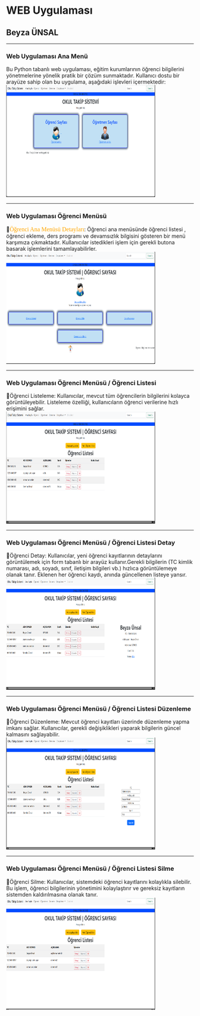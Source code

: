 # WEB Uygulaması
## Beyza ÜNSAL
<hr /><h3>Web Uygulaması Ana Menü</h3>
Bu Python tabanlı web uygulaması, eğitim kurumlarının öğrenci bilgilerini yönetmelerine yönelik pratik bir çözüm sunmaktadır. Kullanıcı dostu bir arayüze sahip olan bu uygulama, aşağıdaki işlevleri içermektedir:
<img src="Resimler/1.png" width="400" height="300" alt="Örnek Resim"/>
<hr /><h3>Web Uygulaması Öğrenci Menüsü</h3>
&#x1F4CC;<font size="3" face="Tahoma" color="orange">Öğrenci Ana Menüsü Detayları</font>: Öğrenci ana menüsünde öğrenci listesi , öğrenci ekleme, ders programı ve devamsızlık bilgisini gösteren bir menü karşımıza çıkmaktadır. Kullanıcılar istedikleri işlem için gerekli butona basarak işlemlerini tamamlayabilirler.
<img src="Resimler/2.png" width="400" height="300" alt="Örnek Resim"/>
<hr /><h3>Web Uygulaması Öğrenci Menüsü / Öğrenci Listesi</h3>
&#x1F4CC;Öğrenci Listeleme: Kullanıcılar, mevcut tüm öğrencilerin bilgilerini kolayca görüntüleyebilir. Listeleme özelliği, kullanıcıların öğrenci verilerine hızlı erişimini sağlar.
<img src="Resimler/3.png" width="400" height="300" alt="Örnek Resim"/>
<hr /><h3>Web Uygulaması Öğrenci Menüsü / Öğrenci Listesi Detay </h3>
&#x1F4CC;Öğrenci Detay: Kullanıcılar, yeni öğrenci kayıtlarının detaylarını görüntülemek için form tabanlı bir arayüz kullanır.Gerekli bilgilerin (TC kimlik numarası, adı, soyadı, sınıf, iletişim bilgileri vb.) hızlıca görüntülemeye olanak tanır.
Eklenen her öğrenci kaydı, anında güncellenen listeye yansır.
<img src="Resimler/4.png" width="400" height="300" alt="Örnek Resim"/>
<hr /><h3>Web Uygulaması Öğrenci Menüsü / Öğrenci Listesi Düzenleme </h3>
&#x1F4CC;Öğrenci Düzenleme: Mevcut öğrenci kayıtları üzerinde düzenleme yapma imkanı sağlar. Kullanıcılar, gerekli değişiklikleri yaparak bilgilerin güncel kalmasını sağlayabilir.
<img src="Resimler/5.png" width="400" height="300" alt="Örnek Resim"/>
<hr /><h3>Web Uygulaması Öğrenci Menüsü / Öğrenci Listesi Silme </h3>
&#x1F4CC;Öğrenci Silme: Kullanıcılar, sistemdeki öğrenci kayıtlarını kolaylıkla silebilir. Bu işlem, öğrenci bilgilerinin yönetimini kolaylaştırır ve gereksiz kayıtların sistemden kaldırılmasına olanak tanır.
<img src="Resimler/6.png" width="400" height="300" alt="Örnek Resim"/>





